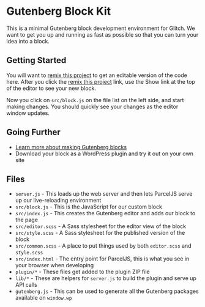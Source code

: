 Gutenberg Block Kit
===================

This is a minimal Gutenberg block development environment for Glitch. We 
want to get you up and running as fast as possible so that you can turn
your idea into a block.

Getting Started
---------------

You will want to [remix this project](https://glitch.com/edit/#!/remix/gutenberg-block-kit)
to get an editable version of the code here. After you click the [remix
this project](https://glitch.com/edit/#!/remix/gutenberg-block-kit) link, 
use the Show link at the top of the editor to see your new block.

Now you click on `src/block.js` on the file list on the left side, and 
start making changes. You should quickly see your changes as the editor
window updates.

Going Further
-------------

- [Learn more about making Gutenberg blocks](https://wordpress.org/gutenberg/handbook/designers-developers/developers/block-api/)
- Download your block as a WordPress plugin and try it out on your own site

Files
-----

- `server.js` - This loads up the web server and then lets ParcelJS serve up our live-reloading environment
- `src/block.js` - This is the JavaScript for our custom block
- `src/index.js` - This creates the Gutenberg editor and adds our block to the page
- `src/editor.scss` - A Sass stylesheet for the editor view of the block
- `src/style.scss` - A Sass stylesheet for the published version of the block
- `src/common.scss` - A place to put things used by both `editor.scss` and `style.scss`
- `src/index.html` - The entry point for ParcelJS, this is what you see in your browser when developing
- `plugin/*` - These files get added to the plugin ZIP file
- `lib/*` - These are helpers for `server.js` to build the plugin and serve up API calls
- `gutenberg.js` - This can be used to generate all the Gutenberg packages available on `window.wp`